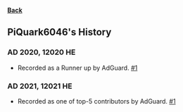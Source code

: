 **[Back](https://github.com/piquark6046/piquark6046)**

## PiQuark6046's History
### AD 2020, 12020 HE
* Recorded as a Runner up by AdGuard. [#1](https://adguard.com/en/blog/best-contributors-2020.html)

### AD 2021, 12021 HE
* Recorded as one of top-5 contributors by AdGuard. [#1](https://adguard.com/en/blog/best-contributors-2021.html)